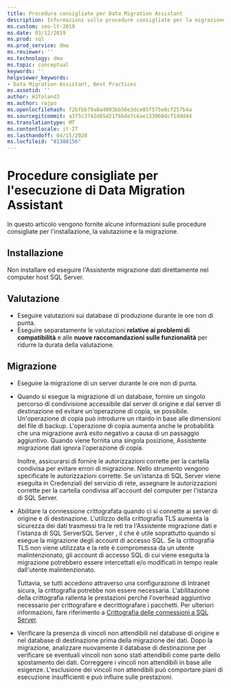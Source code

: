 ```yaml
---
title: Procedura consigliate per Data Migration Assistant
description: Informazioni sulle procedure consigliate per la migrazione dei database di SQL Server con Assistente migrazione dati
ms.custom: seo-lt-2019
ms.date: 03/12/2019
ms.prod: sql
ms.prod_service: dma
ms.reviewer: ''
ms.technology: dma
ms.topic: conceptual
keywords: ''
helpviewer_keywords:
- Data Migration Assistant, Best Practices
ms.assetid: ''
author: HJToland3
ms.author: rajpo
ms.openlocfilehash: f2bfbb79a8a4803bb56e3dce85f575e8cf257b4a
ms.sourcegitcommit: a3f5c3742d85d21f6bde7c6ae133060dcf1ddd44
ms.translationtype: MT
ms.contentlocale: it-IT
ms.lasthandoff: 04/15/2020
ms.locfileid: "81388156"
---
```

# <a name="best-practices-for-running-data-migration-assistant"></a>Procedure consigliate per l'esecuzione di Data Migration Assistant
In questo articolo vengono fornite alcune informazioni sulle procedure consigliate per l'installazione, la valutazione e la migrazione.

## <a name="installation"></a>Installazione
Non installare ed eseguire l'Assistente migrazione dati direttamente nel computer host SQL Server.

## <a name="assessment"></a>Valutazione
- Eseguire valutazioni sui database di produzione durante le ore non di punta.
- Eseguire separatamente le valutazioni **relative ai problemi di compatibilità** e alle **nuove raccomandazioni sulle funzionalità** per ridurre la durata della valutazione.

## <a name="migration"></a>Migrazione
- Eseguire la migrazione di un server durante le ore non di punta.

- Quando si esegue la migrazione di un database, fornire un singolo percorso di condivisione accessibile dal server di origine e dal server di destinazione ed evitare un'operazione di copia, se possibile. Un'operazione di copia può introdurre un ritardo in base alle dimensioni del file di backup. L'operazione di copia aumenta anche le probabilità che una migrazione avrà esito negativo a causa di un passaggio aggiuntivo. Quando viene fornita una singola posizione, Assistente migrazione dati ignora l'operazione di copia.
 
    Inoltre, assicurarsi di fornire le autorizzazioni corrette per la cartella condivisa per evitare errori di migrazione. Nello strumento vengono specificate le autorizzazioni corrette. Se un'istanza di SQL Server viene eseguita in Credenziali del servizio di rete, assegnare le autorizzazioni corrette per la cartella condivisa all'account del computer per l'istanza di SQL Server.

- Abilitare la connessione crittografata quando ci si connette ai server di origine e di destinazione. L'utilizzo della crittografia TLS aumenta la sicurezza dei dati trasmessi tra le reti tra l'Assistente migrazione dati e l'istanza di SQL ServerSQL Server , il che è utile soprattutto quando si esegue la migrazione degli account di accesso SQL. Se la crittografia TLS non viene utilizzata e la rete è compromessa da un utente malintenzionato, gli account di accesso SQL di cui viene eseguita la migrazione potrebbero essere intercettati e/o modificati in tempo reale dall'utente malintenzionato.

    Tuttavia, se tutti accedono attraverso una configurazione di Intranet sicura, la crittografia potrebbe non essere necessaria. L'abilitazione della crittografia rallenta le prestazioni perché l'overhead aggiuntivo necessario per crittografare e decrittografare i pacchetti. Per ulteriori informazioni, fare riferimento a [Crittografia delle connessioni a SQL Server](https://go.microsoft.com/fwlink/?linkid=832513).
    
- Verificare la presenza di vincoli non attendibili nel database di origine e nel database di destinazione prima della migrazione dei dati. Dopo la migrazione, analizzare nuovamente il database di destinazione per verificare se eventuali vincoli non sono stati attendibili come parte dello spostamento dei dati. Correggere i vincoli non attendibili in base alle esigenze. L'esclusione dei vincoli non attendibili può comportare piani di esecuzione insufficienti e può influire sulle prestazioni.
